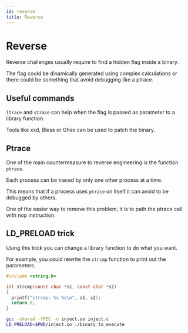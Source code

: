 ```yaml
---
id: reverse
title: Reverse
---
```


# Reverse

Reverse challenges usually require to find a hidden flag inside a binary.

The flag could be dinamically generated using complex calculations or there could be something that avoid debugging like a ptrace.

## Useful commands

`ltrace` and `strace` can help when the flag is passed as parameter to a library function.

Tools like xxd, Bless or Ghex can be used to patch the binary.

## Ptrace

One of the main countermeasure to reverse engineering is the function `ptrace`.

Each process can be traced by only one other process at a time.

This means that if a process uses `ptrace` on itself it can avoid to be debugged by others.

One of the easier way to remove this problem, it is to path the ptrace call with nop instruction.

## LD_PRELOAD trick

Using this trick you can change a library function to do what you want.

For example, you could rewrite the `strcmp` function to print out the parameters.

```c title="inject.c"
#include <string.h>

int strcmp(const char *s1, const char *s2)
{
  printf("strcmp: %s %s\n", s1, s2);
  return 0;
}
```

```bash
gcc -shared -fPIC -o inject.so inject.c
LD_PRELOAD=$PWD/inject.so ./binary_to_execute
```
